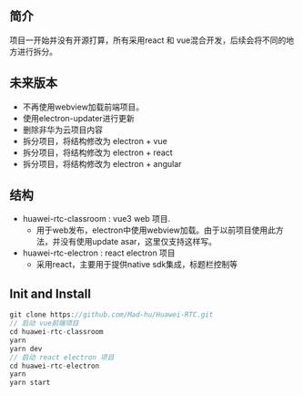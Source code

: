 ## 简介
项目一开始并没有开源打算，所有采用react 和 vue混合开发，后续会将不同的地方进行拆分。
## 未来版本
 - 不再使用webview加载前端项目。
 - 使用electron-updater进行更新
 - 删除非华为云项目内容
 - 拆分项目，将结构修改为 electron + vue 
 - 拆分项目，将结构修改为 electron + react
 - 拆分项目，将结构修改为 electron + angular
  
## 结构

 - huawei-rtc-classroom : vue3 web 项目.
   - 用于web发布，electron中使用webview加载。由于以前项目使用此方法，并没有使用update asar，这里仅支持这样写。
 - huawei-rtc-electron  : react electron 项目 
   - 采用react，主要用于提供native sdk集成，标题栏控制等
## Init and Install
``` js
git clone https://github.com/Mad-hu/Huawei-RTC.git
// 启动 vue前端项目
cd huawei-rtc-classroom
yarn
yarn dev
// 启动 react electron 项目
cd huawei-rtc-electron
yarn
yarn start

```

